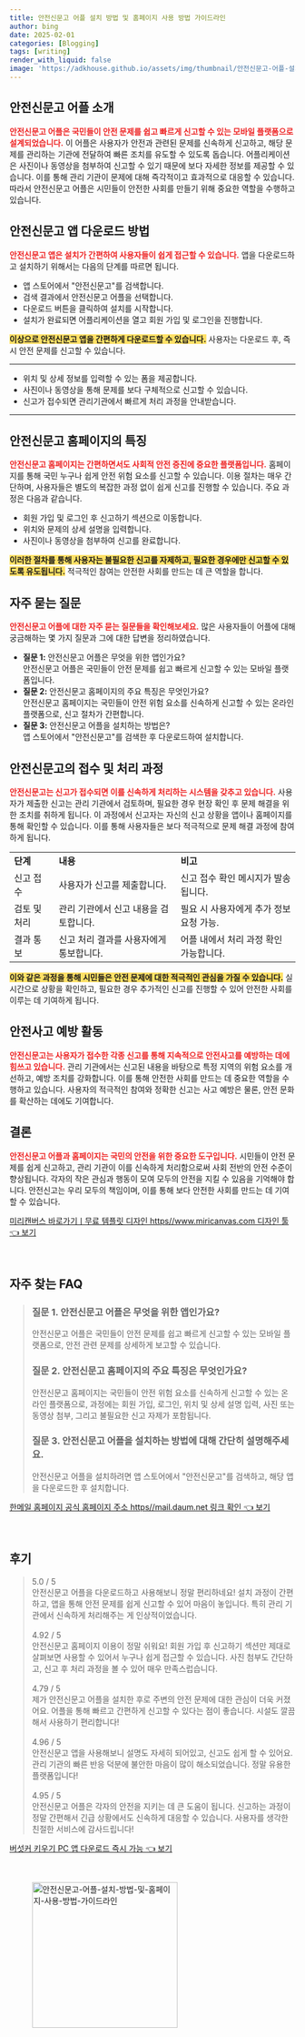 ```yaml
---
title: 안전신문고 어플 설치 방법 및 홈페이지 사용 방법 가이드라인
author: bing
date: 2025-02-01
categories: [Blogging]
tags: [writing]
render_with_liquid: false
image: 'https://adkhouse.github.io/assets/img/thumbnail/안전신문고-어플-설치-방법-및-홈페이지-사용-방법-가이드라인.webp'
---
```



<h2 id='안전신문고_어플_소개'>안전신문고 어플 소개</h2>

<p><b><span style="color: #ee2323;">안전신문고 어플은 국민들이 안전 문제를 쉽고 빠르게 신고할 수 있는 모바일 플랫폼으로 설계되었습니다.</span></b> 이 어플은 사용자가 안전과 관련된 문제를 신속하게 신고하고, 해당 문제를 관리하는 기관에 전달하여 빠른 조치를 유도할 수 있도록 돕습니다. 어플리케이션은 사진이나 동영상을 첨부하여 신고할 수 있기 때문에 보다 자세한 정보를 제공할 수 있습니다. 이를 통해 관리 기관이 문제에 대해 즉각적이고 효과적으로 대응할 수 있습니다. 따라서 안전신문고 어플은 시민들이 안전한 사회를 만들기 위해 중요한 역할을 수행하고 있습니다.</p>

<h2 id='안전신문고_앱_다운로드_방법'>안전신문고 앱 다운로드 방법</h2>

<p><b><span style="color: #ee2323;">안전신문고 앱은 설치가 간편하여 사용자들이 쉽게 접근할 수 있습니다.</span></b> 앱을 다운로드하고 설치하기 위해서는 다음의 단계를 따르면 됩니다.</p>

<ul>
    <li>앱 스토어에서 "안전신문고"를 검색합니다.</li>
    <li>검색 결과에서 안전신문고 어플을 선택합니다.</li>
    <li>다운로드 버튼을 클릭하여 설치를 시작합니다.</li>
    <li>설치가 완료되면 어플리케이션을 열고 회원 가입 및 로그인을 진행합니다.</li>
</ul>

<p><b><span style="background-color: #ffe066;">이상으로 안전신문고 앱을 간편하게 다운로드할 수 있습니다.</span></b> 사용자는 다운로드 후, 즉시 안전 문제를 신고할 수 있습니다.</p>

<hr />

<ul>
    <li>위치 및 상세 정보를 입력할 수 있는 폼을 제공합니다.</li>
    <li>사진이나 동영상을 통해 문제를 보다 구체적으로 신고할 수 있습니다.</li>
    <li>신고가 접수되면 관리기관에서 빠르게 처리 과정을 안내받습니다.</li>
</ul>

<hr />

<h2 id='안전신문고_홈페이지_특징'>안전신문고 홈페이지의 특징</h2>

<p><b><span style="color: #ee2323;">안전신문고 홈페이지는 간편하면서도 사회적 안전 증진에 중요한 플랫폼입니다.</span></b> 홈페이지를 통해 국민 누구나 쉽게 안전 위험 요소를 신고할 수 있습니다. 이용 절차는 매우 간단하며, 사용자들은 별도의 복잡한 과정 없이 쉽게 신고를 진행할 수 있습니다. 주요 과정은 다음과 같습니다.</p>

<ul>
    <li>회원 가입 및 로그인 후 신고하기 섹션으로 이동합니다.</li>
    <li>위치와 문제의 상세 설명을 입력합니다.</li>
    <li>사진이나 동영상을 첨부하여 신고를 완료합니다.</li>
</ul>

<p><b><span style="background-color: #ffe066;">이러한 절차를 통해 사용자는 불필요한 신고를 자제하고, 필요한 경우에만 신고할 수 있도록 유도됩니다.</span></b> 적극적인 참여는 안전한 사회를 만드는 데 큰 역할을 합니다.</p>

<h2 id='자주_묻는_질문'>자주 묻는 질문</h2>

<p><b><span style="color: #ee2323;">안전신문고 어플에 대한 자주 묻는 질문들을 확인해보세요.</span></b> 많은 사용자들이 어플에 대해 궁금해하는 몇 가지 질문과 그에 대한 답변을 정리하였습니다.</p>

<ul>
    <li><b>질문 1:</b> 안전신문고 어플은 무엇을 위한 앱인가요?<br>안전신문고 어플은 국민들이 안전 문제를 쉽고 빠르게 신고할 수 있는 모바일 플랫폼입니다.</li>
    <li><b>질문 2:</b> 안전신문고 홈페이지의 주요 특징은 무엇인가요?<br>안전신문고 홈페이지는 국민들이 안전 위험 요소를 신속하게 신고할 수 있는 온라인 플랫폼으로, 신고 절차가 간편합니다.</li>
    <li><b>질문 3:</b> 안전신문고 어플을 설치하는 방법은?<br>앱 스토어에서 "안전신문고"를 검색한 후 다운로드하여 설치합니다.</li>
</ul>

<h2 id='안전신문고_접수_및_처리'>안전신문고의 접수 및 처리 과정</h2>

<p><b><span style="color: #ee2323;">안전신문고는 신고가 접수되면 이를 신속하게 처리하는 시스템을 갖추고 있습니다.</span></b> 사용자가 제출한 신고는 관리 기관에서 검토하며, 필요한 경우 현장 확인 후 문제 해결을 위한 조치를 취하게 됩니다. 이 과정에서 신고자는 자신의 신고 상황을 앱이나 홈페이지를 통해 확인할 수 있습니다. 이를 통해 사용자들은 보다 적극적으로 문제 해결 과정에 참여하게 됩니다.</p>

<table>
    <tr>
        <td><b>단계</b></td>
        <td><b>내용</b></td>
        <td><b>비고</b></td>
    </tr>
    <tr>
        <td>신고 접수</td>
        <td>사용자가 신고를 제출합니다.</td>
        <td>신고 접수 확인 메시지가 발송됩니다.</td>
    </tr>
    <tr>
        <td>검토 및 처리</td>
        <td>관리 기관에서 신고 내용을 검토합니다.</td>
        <td>필요 시 사용자에게 추가 정보 요청 가능.</td>
    </tr>
    <tr>
        <td>결과 통보</td>
        <td>신고 처리 결과를 사용자에게 통보합니다.</td>
        <td>어플 내에서 처리 과정 확인 가능합니다.</td>
    </tr>
</table>

<p><b><span style="background-color: #ffe066;">이와 같은 과정을 통해 시민들은 안전 문제에 대한 적극적인 관심을 가질 수 있습니다.</span></b> 실시간으로 상황을 확인하고, 필요한 경우 추가적인 신고를 진행할 수 있어 안전한 사회를 이루는 데 기여하게 됩니다.</p>

<h2 id='안전사고_예방_활동'>안전사고 예방 활동</h2>

<p><b><span style="color: #ee2323;">안전신문고는 사용자가 접수한 각종 신고를 통해 지속적으로 안전사고를 예방하는 데에 힘쓰고 있습니다.</span></b> 관리 기관에서는 신고된 내용을 바탕으로 특정 지역의 위험 요소를 개선하고, 예방 조치를 강화합니다. 이를 통해 안전한 사회를 만드는 데 중요한 역할을 수행하고 있습니다. 사용자의 적극적인 참여와 정확한 신고는 사고 예방은 물론, 안전 문화를 확산하는 데에도 기여합니다.</p>

<h2 id='결론'>결론</h2>

<p><b><span style="color: #ee2323;">안전신문고 어플과 홈페이지는 국민의 안전을 위한 중요한 도구입니다.</span></b> 시민들이 안전 문제를 쉽게 신고하고, 관리 기관이 이를 신속하게 처리함으로써 사회 전반의 안전 수준이 향상됩니다. 각자의 작은 관심과 행동이 모여 모두의 안전을 지킬 수 있음을 기억해야 합니다. 안전신고는 우리 모두의 책임이며, 이를 통해 보다 안전한 사회를 만드는 데 기여할 수 있습니다.</p>


<p><a class="click-button" title="미리캔버스 바로가기ㅣ무료 템플릿 디자인 https//www.miricanvas.com 디자인 툴" href="https://adkhouse.github.io/posts/%EB%AF%B8%EB%A6%AC%EC%BA%94%EB%B2%84%EC%8A%A4-%EB%B0%94%EB%A1%9C%EA%B0%80%EA%B8%B0%E3%85%A3%EB%AC%B4%EB%A3%8C-%ED%85%9C%ED%94%8C%EB%A6%BF-%EB%94%94%EC%9E%90%EC%9D%B8-httpswww.miricanvas.com-%EB%94%94%EC%9E%90%EC%9D%B8-%ED%88%B4/" rel="dofollow">미리캔버스 바로가기ㅣ무료 템플릿 디자인 https//www.miricanvas.com 디자인 툴 👈 보기</a></p><br>
<h2 id='자주_찾는_FAQ'>자주 찾는 FAQ</h2>
<div itemscope="" itemtype="https://schema.org/FAQPage"> 
<blockquote> 
<div itemscope="" itemprop="mainEntity" itemtype="https://schema.org/Question"> 
<h3 itemprop="name">질문 1. 안전신문고 어플은 무엇을 위한 앱인가요?</h3> 
<div itemscope="" itemprop="acceptedAnswer" itemtype="https://schema.org/Answer"> 
<span itemprop="text"> 
<p>안전신문고 어플은 국민들이 안전 문제를 쉽고 빠르게 신고할 수 있는 모바일 플랫폼으로, 안전 관련 문제를 상세하게 보고할 수 있습니다.</p> 
</span> 
</div> 
</div> 
<div itemscope="" itemprop="mainEntity" itemtype="https://schema.org/Question"> 
<h3 itemprop="name">질문 2. 안전신문고 홈페이지의 주요 특징은 무엇인가요?</h3> 
<div itemscope="" itemprop="acceptedAnswer" itemtype="https://schema.org/Answer"> 
<span itemprop="text"> 
<p>안전신문고 홈페이지는 국민들이 안전 위험 요소를 신속하게 신고할 수 있는 온라인 플랫폼으로, 과정에는 회원 가입, 로그인, 위치 및 상세 설명 입력, 사진 또는 동영상 첨부, 그리고 불필요한 신고 자제가 포함됩니다.</p> 
</span> 
</div> 
</div> 
<div itemscope="" itemprop="mainEntity" itemtype="https://schema.org/Question"> 
<h3 itemprop="name">질문 3. 안전신문고 어플을 설치하는 방법에 대해 간단히 설명해주세요.</h3> 
<div itemscope="" itemprop="acceptedAnswer" itemtype="https://schema.org/Answer"> 
<span itemprop="text"> 
<p>안전신문고 어플을 설치하려면 앱 스토어에서 "안전신문고"를 검색하고, 해당 앱을 다운로드한 후 설치합니다.</p> 
</span> 
</div> 
</div> 
</blockquote> 
</div>
<p><a class="click-button" title="한메일 홈페이지 공식 홈페이지 주소 https//mail.daum.net 링크 확인" href="https://adkhouse.github.io/posts/%ED%95%9C%EB%A9%94%EC%9D%BC-%ED%99%88%ED%8E%98%EC%9D%B4%EC%A7%80-%EA%B3%B5%EC%8B%9D-%ED%99%88%ED%8E%98%EC%9D%B4%EC%A7%80-%EC%A3%BC%EC%86%8C-httpsmail.daum.net-%EB%A7%81%ED%81%AC-%ED%99%95%EC%9D%B8/" rel="dofollow">한메일 홈페이지 공식 홈페이지 주소 https//mail.daum.net 링크 확인 👈 보기</a></p><br>
<h2 id='후기'>후기</h2>
<div itemscope itemtype="https://schema.org/Product">
  <blockquote>
  <div itemprop="review" itemscope itemtype="https://schema.org/Review">
      <div itemprop="reviewRating" itemscope itemtype="https://schema.org/Rating"> <span itemprop="ratingValue">5.0</span> / <span itemprop="bestRating">5</span> </div>
      <span itemprop="reviewBody">안전신문고 어플을 다운로드하고 사용해보니 정말 편리하네요! 설치 과정이 간편하고, 앱을 통해 안전 문제를 쉽게 신고할 수 있어 마음이 놓입니다. 특히 관리 기관에서 신속하게 처리해주는 게 인상적이었습니다.</span>
  </div>
  <br>
  <div itemprop="review" itemscope itemtype="https://schema.org/Review">
      <div itemprop="reviewRating" itemscope itemtype="https://schema.org/Rating"> <span itemprop="ratingValue">4.92</span> / <span itemprop="bestRating">5</span> </div>
      <span itemprop="reviewBody">안전신문고 홈페이지 이용이 정말 쉬워요! 회원 가입 후 신고하기 섹션만 제대로 살펴보면 사용할 수 있어서 누구나 쉽게 접근할 수 있습니다. 사진 첨부도 간단하고, 신고 후 처리 과정을 볼 수 있어 매우 만족스럽습니다.</span>
  </div>
  <br>
  <div itemprop="review" itemscope itemtype="https://schema.org/Review">
      <div itemprop="reviewRating" itemscope itemtype="https://schema.org/Rating"> <span itemprop="ratingValue">4.79</span> / <span itemprop="bestRating">5</span> </div>
      <span itemprop="reviewBody">제가 안전신문고 어플을 설치한 후로 주변의 안전 문제에 대한 관심이 더욱 커졌어요. 어플을 통해 빠르고 간편하게 신고할 수 있다는 점이 좋습니다. 시설도 깔끔해서 사용하기 편리합니다!</span>
  </div>
  <br>
  <div itemprop="review" itemscope itemtype="https://schema.org/Review">
      <div itemprop="reviewRating" itemscope itemtype="https://schema.org/Rating"> <span itemprop="ratingValue">4.96</span> / <span itemprop="bestRating">5</span> </div>
      <span itemprop="reviewBody">안전신문고 앱을 사용해보니 설명도 자세히 되어있고, 신고도 쉽게 할 수 있어요. 관리 기관의 빠른 반응 덕분에 불안한 마음이 많이 해소되었습니다. 정말 유용한 플랫폼입니다!</span>
  </div>
  <br>
  <div itemprop="review" itemscope itemtype="https://schema.org/Review">
      <div itemprop="reviewRating" itemscope itemtype="https://schema.org/Rating"> <span itemprop="ratingValue">4.95</span> / <span itemprop="bestRating">5</span> </div>
      <span itemprop="reviewBody">안전신문고 어플은 각자의 안전을 지키는 데 큰 도움이 됩니다. 신고하는 과정이 정말 간편해서 긴급 상황에서도 신속하게 대응할 수 있습니다. 사용자를 생각한 친절한 서비스에 감사드립니다!</span>
  </div>
  </blockquote>
</div>
<p><a class="click-button" title="버섯커 키우기 PC 앱 다운로드 즉시 가능" href="https://adkhouse.github.io/posts/%EB%B2%84%EC%84%AF%EC%BB%A4-%ED%82%A4%EC%9A%B0%EA%B8%B0-PC-%EC%95%B1-%EB%8B%A4%EC%9A%B4%EB%A1%9C%EB%93%9C-%EC%A6%89%EC%8B%9C-%EA%B0%80%EB%8A%A5/" rel="dofollow">버섯커 키우기 PC 앱 다운로드 즉시 가능 👈 보기</a></p><br>
<figure class="image"><img src="https://adkhouse.github.io/assets/img/thumbnail/안전신문고-어플-설치-방법-및-홈페이지-사용-방법-가이드라인.webp" alt="안전신문고-어플-설치-방법-및-홈페이지-사용-방법-가이드라인" width="256" height="256"></figure>